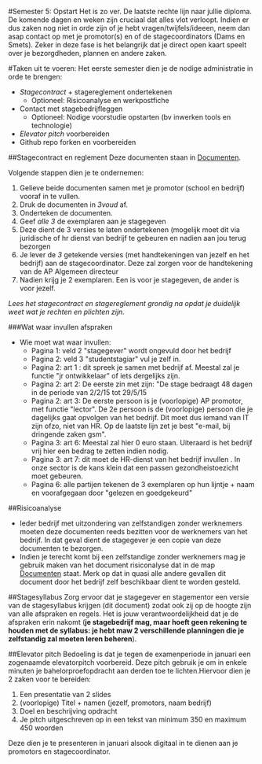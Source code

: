 #Semester 5: Opstart
Het is zo ver. De laatste rechte lijn naar jullie diploma. De komende dagen en weken zijn cruciaal dat alles vlot verloopt. Indien er dus zaken nog niet in orde zijn of je hebt vragen/twijfels/ideeen, neem dan asap contact op met je promotor(s) en of de stagecoordinators (Dams en Smets). Zeker in deze fase is het belangrijk dat je direct open kaart speelt over je bezorgdheden, plannen en andere zaken.

#Taken uit te voeren:
Het eerste semester dien je de nodige administratie in orde te brengen:
* *Stagecontract* + stagereglement ondertekenen
  * Optioneel: Risicoanalyse en werkpostfiche
* Contact met stagebedrijfleggen 
  * Optioneel: Nodige voorstudie opstarten (bv inwerken tools en technologie)
* *Elevator pitch* voorbereiden
* Github repo forken en voorbereiden

##Stagecontract en reglement
Deze documenten staan in [Documenten](/Documenten).

Volgende stappen dien je te ondernemen:
1. Gelieve beide documenten samen met je promotor (school en bedrijf) vooraf in te vullen. 
2. Druk de documenten in *3voud* af.
3. Onderteken de documenten.
4. Geef *alle 3* de exemplaren aan je stagegeven
5. Deze dient de 3 versies te laten ondertekenen (mogelijk moet dit via juridische of hr dienst van bedrijf te gebeuren en nadien aan jou terug bezorgen
6. Je lever de *3* getekende versies (met handtekeningen van jezelf en het bedrijf) aan de stagecoordinator. Deze zal zorgen voor de handtekening van de AP Algemeen directeur
7. Nadien krijg je 2 exemplaren. Een is voor je stagegeven, de ander is voor jezelf.

*Lees het stagecontract en stagereglement grondig na opdat je duidelijk weet wat je rechten en plichten zijn.*


###Wat waar invullen afspraken
* Wie moet wat waar invullen:
  * Pagina 1: veld 2 "stagegever" wordt ongevuld door het bedrijf 
  * Pagina 2: veld 3 "studentstagiar" vul je zelf in.
  * Pagina 2: art 1 : dit spreek je samen met bedrijf af. Meestal zal je functie "jr ontwikkelaar" of iets dergelijks zijn. 
  * Pagina 2: art 2:  De eerste zin met zijn: "De stage bedraagt 48 dagen in de periode van 2/2/15 tot 29/5/15
  * Pagina 2: art 3: De eerste persoon is je (voorlopige) AP promotor, met functie "lector". De 2e persoon is de (voorlopige) persoon die je dagelijks gaat opvolgen van het bedrijf. Dit moet dus iemand van IT zijn ofzo, niet van HR.
  Op de laatste lijn zet je best "e-mail, bij dringende zaken gsm".
  * Pagina 3: art 6: Meestal zal hier 0 euro staan. Uiteraard is het bedrijf vrij hier een bedrag te zetten indien nodig. 
  * Pagina 3: art 7: dit moet de HR-dienst van het bedrijf invullen . In onze sector is de kans klein dat een passen gezondheistoezicht moet gebeuren.
  * Pagina 6: alle partijen tekenen de 3 exemplaren op hun lijntje + naam en voorafgegaan door "gelezen en goedgekeurd"

##Risicoanalyse
* Ieder bedrijf met uitzondering van zelfstandigen zonder werknemers moeten deze documenten reeds bezitten voor de werknemers van het bedrijf. In dat geval dient de stagegever je een copie van deze documenten te bezorgen.
* Indien je terecht komt bij een zelfstandige zonder werknemers mag je gebruik maken van het document risiconalyse dat in de map [Documenten](\Documenten) staat. Merk op dat in quasi alle andere gevallen dit document door het bedrijf zelf beschikbaar dient te worden gesteld.

##Stagesyllabus
Zorg ervoor dat je stagegever en stagementor een versie van de stagesyllabus krijgen (dit document) zodat ook zij op de hoogte zijn van alle afspraken en regels.
Het is jouw verantwoordelijkheid dat je de afspraken erin nakomt (**je stagebedrijf mag, maar hoeft geen rekening te houden met de syllabus: je hebt maw 2 verschillende planningen die je zelfstandig zal moeten leren beheren**).

##Elevator pitch
Bedoeling is dat je tegen de examenperiode in januari een zogenaamde elevatorpitch voorbereid. Deze pitch gebruik je om in enkele minuten je bahelorproefopdracht aan derden toe te lichten.Hiervoor dien je 2 zaken voor te bereiden:
1. Een presentatie van 2 slides
  1. (voorlopige) Titel + namen (jezelf, promotors, naam bedrijf)
  2. Doel en beschrijving opdracht
2. Je pitch uitgeschreven op in een tekst van minimum 350 en maximum 450 woorden

Deze dien je te presenteren in januari alsook digitaal in te dienen aan je promotors en stagecoordinator.